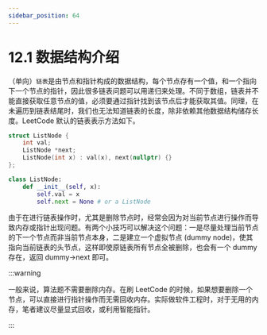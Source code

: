 ```yaml
---
sidebar_position: 64
---
```


# 12.1 数据结构介绍

（单向）`链表`是由节点和指针构成的数据结构，每个节点存有一个值，和一个指向下一个节点的指针，因此很多链表问题可以用递归来处理。不同于数组，链表并不能直接获取任意节点的值，必须要通过指针找到该节点后才能获取其值。同理，在未遍历到链表结尾时，我们也无法知道链表的长度，除非依赖其他数据结构储存长度。LeetCode 默认的链表表示方法如下。

<Tabs>
<TabItem value="cpp" label="C++">

```cpp
struct ListNode {
    int val;
    ListNode *next;
    ListNode(int x) : val(x), next(nullptr) {}
};
```

</TabItem>
<TabItem value="py" label="Python">

```py
class ListNode:
    def __init__(self, x):
        self.val = x
        self.next = None # or a ListNode
```

</TabItem>

</Tabs>

由于在进行链表操作时，尤其是删除节点时，经常会因为对当前节点进行操作而导致内存或指针出现问题。有两个小技巧可以解决这个问题：一是尽量处理当前节点的下一个节点而非当前节点本身，二是建立一个虚拟节点 (dummy node)，使其指向当前链表的头节点，这样即使原链表所有节点全被删除，也会有一个 dummy 存在，返回 dummy->next 即可。

:::warning

 一般来说，算法题不需要删除内存。在刷 LeetCode 的时候，如果想要删除一个节点，可以直接进行指针操作而无需回收内存。实际做软件工程时，对于无用的内存，笔者建议尽量显式回收，或利用智能指针。

:::